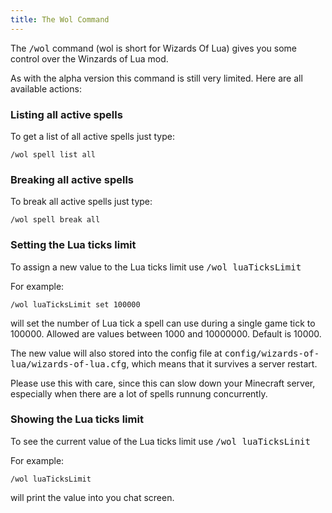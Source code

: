 ```yaml
---
title: The Wol Command
---
```

The <tt>/wol</tt> command (wol is short for Wizards Of Lua) gives you some
control over the Winzards of Lua mod.

As with the alpha version this command is still very limited.
Here are all available actions:

### Listing all active spells
To get a list of all active spells just type:
```
/wol spell list all
```

### Breaking all active spells
To break all active spells just type:
```
/wol spell break all
```

### Setting the Lua ticks limit
To assign a new value to the Lua ticks limit use <tt>/wol luaTicksLimit</tt>

For example:
```
/wol luaTicksLimit set 100000
```
will set the number of Lua tick a spell can use during a single game tick to 100000.
Allowed are values between 1000 and 10000000.
Default is 10000.

The new value will also stored into the config file at <tt>config/wizards-of-lua/wizards-of-lua.cfg</tt>, which means that it survives a server restart.

Please use this with care, since this can slow down your Minecraft server, especially
when there are a lot of spells runnung concurrently.

### Showing the Lua ticks limit
To see the current value of the Lua ticks limit use <tt>/wol luaTicksLinit</tt>

For example:
```
/wol luaTicksLimit
```
will print the value into you chat screen.
